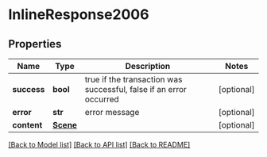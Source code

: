 # InlineResponse2006

## Properties
Name | Type | Description | Notes
------------ | ------------- | ------------- | -------------
**success** | **bool** | true if the transaction was successful, false if an error occurred | [optional] 
**error** | **str** | error message | [optional] 
**content** | [**Scene**](Scene.md) |  | [optional] 

[[Back to Model list]](../README.md#documentation-for-models) [[Back to API list]](../README.md#documentation-for-api-endpoints) [[Back to README]](../README.md)


